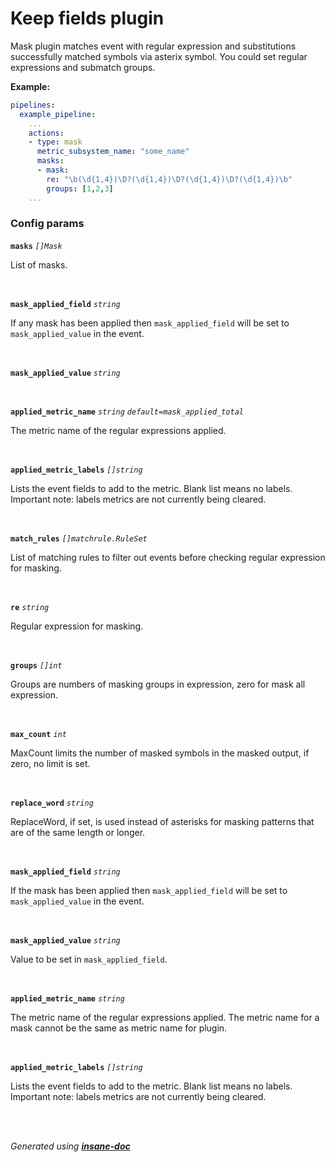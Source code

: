 # Keep fields plugin
Mask plugin matches event with regular expression and substitutions successfully matched symbols via asterix symbol.
You could set regular expressions and submatch groups.

**Example:**
```yaml
pipelines:
  example_pipeline:
    ...
    actions:
    - type: mask
      metric_subsystem_name: "some_name"
      masks:
      - mask:
        re: "\b(\d{1,4})\D?(\d{1,4})\D?(\d{1,4})\D?(\d{1,4})\b"
        groups: [1,2,3]
    ...
```


### Config params
**`masks`** *`[]Mask`* 

List of masks.

<br>

**`mask_applied_field`** *`string`* 

If any mask has been applied then `mask_applied_field` will be set to `mask_applied_value` in the event.

<br>

**`mask_applied_value`** *`string`* 


<br>

**`applied_metric_name`** *`string`* *`default=mask_applied_total`* 

The metric name of the regular expressions applied.

<br>

**`applied_metric_labels`** *`[]string`* 

Lists the event fields to add to the metric. Blank list means no labels.
Important note: labels metrics are not currently being cleared.

<br>

**`match_rules`** *`[]matchrule.RuleSet`* 

List of matching rules to filter out events before checking regular expression for masking.

<br>

**`re`** *`string`* 

Regular expression for masking.

<br>

**`groups`** *`[]int`* 

Groups are numbers of masking groups in expression, zero for mask all expression.

<br>

**`max_count`** *`int`* 

MaxCount limits the number of masked symbols in the masked output, if zero, no limit is set.

<br>

**`replace_word`** *`string`* 

ReplaceWord, if set, is used instead of asterisks for masking patterns that are of the same length or longer.

<br>

**`mask_applied_field`** *`string`* 

If the mask has been applied then `mask_applied_field` will be set to `mask_applied_value` in the event.

<br>

**`mask_applied_value`** *`string`* 

Value to be set in `mask_applied_field`.

<br>

**`applied_metric_name`** *`string`* 

The metric name of the regular expressions applied.
The metric name for a mask cannot be the same as metric name for plugin.

<br>

**`applied_metric_labels`** *`[]string`* 

Lists the event fields to add to the metric. Blank list means no labels.
Important note: labels metrics are not currently being cleared.

<br>


<br>*Generated using [__insane-doc__](https://github.com/vitkovskii/insane-doc)*